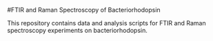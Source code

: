 #FTIR and Raman Spectroscopy of Bacteriorhodopsin

This repository contains data and analysis scripts for FTIR and Raman spectroscopy experiments on bacteriorhodopsin. 

